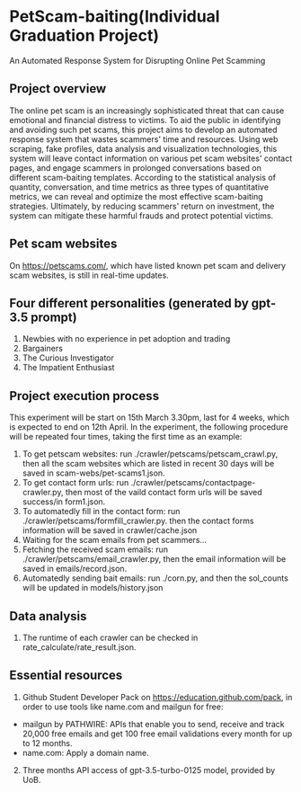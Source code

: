 # PetScam-baiting(Individual Graduation Project)
An Automated Response System for Disrupting Online Pet Scamming

## Project overview
The online pet scam is an increasingly sophisticated threat that can cause emotional and financial distress to victims. To aid the public in identifying and avoiding such pet scams, this project aims to develop an automated response system that wastes scammers' time and resources. Using web scraping, fake profiles, data analysis and visualization technologies, this system will leave contact information on various pet scam websites' contact pages, and engage scammers in prolonged conversations based on different scam-baiting templates. According to the statistical analysis of quantity, conversation, and time metrics as three types of quantitative metrics, we can reveal and optimize the most effective scam-baiting strategies. Ultimately, by reducing scammers' return on investment, the system can mitigate these harmful frauds and protect potential victims.

## Pet scam websites
On https://petscams.com/, which have listed known pet scam and delivery scam websites, is still in real-time updates.

## Four different personalities (generated by gpt-3.5 prompt)
1. Newbies with no experience in pet adoption and trading
2. Bargainers
3. The Curious Investigator
4. The Impatient Enthusiast

## Project execution process
This experiment will be start on 15th March 3.30pm, last for 4 weeks, which is expected to end on 12th April. In the experiment, the following procedure will be repeated four times, taking the first time as an example:
1. To get petscam websites: run ./crawler/petscams/petscam_crawl.py, then all the scam websites which are listed in recent 30 days will be saved in scam-webs/pet-scams1.json.
2. To get contact form urls: run ./crawler/petscams/contactpage-crawler.py, then most of the vaild contact form urls will be saved success/in form1.json.
3. To automatedly fill in the contact form: run ./crawler/petscams/formfill_crawler.py. then the contact forms information will be saved in crawler/cache.json
4. Waiting for the scam emails from pet scammers...
5. Fetching the received scam emails: run ./crawler/petscams/email_crawler.py, then the email information will be saved in emails/record.json.
6. Automatedly sending bait emails: run ./corn.py, and then the sol_counts will be updated in models/history.json

## Data analysis
1. The runtime of each crawler can be checked in rate_calculate/rate_result.json.

## Essential resources
1. Github Student Developer Pack on https://education.github.com/pack, in order to use tools like name.com and mailgun for free:
  - mailgun by PATHWIRE: APIs that enable you to send, receive and track 20,000 free emails and get 100 free email validations every month for up to 12 months.
  - name.com: Apply a domain name.
2. Three months API access of gpt-3.5-turbo-0125 model, provided by UoB. 

